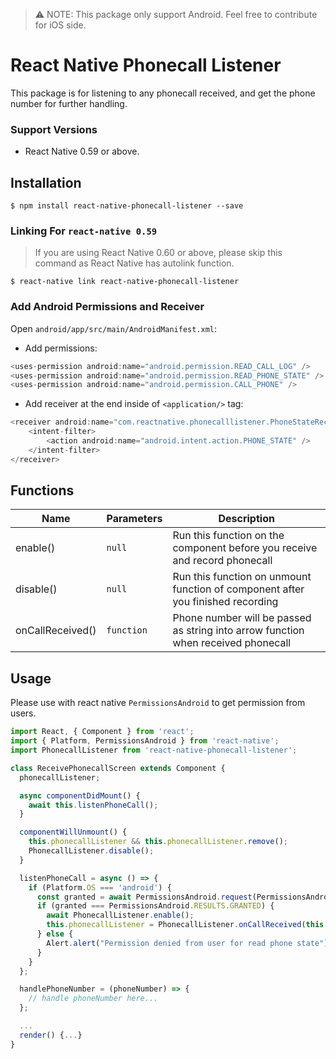 > ⚠️ NOTE: This package only support Android.
> Feel free to contribute for iOS side.
# React Native Phonecall Listener
This package is for listening to any phonecall received, and get the phone number for further handling.

### Support Versions
- React Native 0.59 or above.

## Installation

`$ npm install react-native-phonecall-listener --save`

### Linking For `react-native 0.59`
> If you are using React Native 0.60 or above, please skip this command as React  Native has autolink function.

`$ react-native link react-native-phonecall-listener`

### Add Android Permissions and Receiver

Open `android/app/src/main/AndroidManifest.xml`:
- Add permissions:
```java
<uses-permission android:name="android.permission.READ_CALL_LOG" />
<uses-permission android:name="android.permission.READ_PHONE_STATE" />
<uses-permission android:name="android.permission.CALL_PHONE" />
```
- Add receiver at the end inside of `<application/>` tag:
```java
<receiver android:name="com.reactnative.phonecalllistener.PhoneStateReceiver">
    <intent-filter>
        <action android:name="android.intent.action.PHONE_STATE" />
    </intent-filter>
</receiver>
```

## Functions
| Name | Parameters | Description |
|--------|---------------|----------|
| enable() | `null` | Run this function on the component before you receive and record phonecall |
| disable() | `null` | Run this function on unmount function of component after you finished recording |
| onCallReceived() | `function` | Phone number will be passed as string into arrow function when received phonecall |


## Usage
Please use with react native `PermissionsAndroid` to get permission from users.

```javascript
import React, { Component } from 'react';
import { Platform, PermissionsAndroid } from 'react-native';
import PhonecallListener from 'react-native-phonecall-listener';

class ReceivePhonecallScreen extends Component {
  phonecallListener;

  async componentDidMount() {
    await this.listenPhoneCall();
  }

  componentWillUnmount() {
    this.phonecallListener && this.phonecallListener.remove();
    PhonecallListener.disable();
  }

  listenPhoneCall = async () => {
    if (Platform.OS === 'android') {
      const granted = await PermissionsAndroid.request(PermissionsAndroid.PERMISSIONS.READ_PHONE_STATE);
      if (granted === PermissionsAndroid.RESULTS.GRANTED) {
        await PhonecallListener.enable();
        this.phonecallListener = PhonecallListener.onCallReceived(this.handlePhoneNumber);
      } else {
        Alert.alert("Permission denied from user for read phone state");
      }
    }
  };

  handlePhoneNumber = (phoneNumber) => {
    // handle phoneNumber here...
  };

  ...
  render() {...}
}
```
